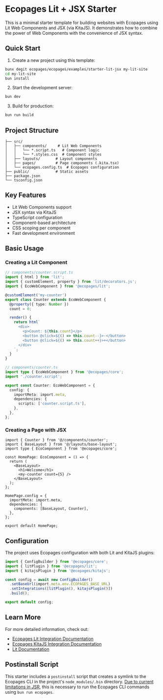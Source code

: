# Ecopages Lit + JSX Starter

This is a minimal starter template for building websites with Ecopages using Lit Web Components and JSX (via KitaJS). It demonstrates how to combine the power of Web Components with the convenience of JSX syntax.

## Quick Start

1. Create a new project using this template:
```bash
bunx degit ecopages/ecopages/examples/starter-lit-jsx my-lit-site
cd my-lit-site
bun install
```

2. Start the development server:
```bash
bun dev
```

3. Build for production:
```bash
bun run build
```

## Project Structure

```
├── src/
│   ├── components/     # Lit Web Components
│   │   └── *.script.ts   # Component logic
│   │   └── *.styles.css  # Component styles
│   ├── layouts/       # Layout components
│   ├── pages/         # Page components (.kita.tsx)
│   └── ecopages.config.ts  # Ecopages configuration
├── public/            # Static assets
├── package.json
└── tsconfig.json
```

## Key Features

- Lit Web Components support
- JSX syntax via KitaJS
- TypeScript configuration
- Component-based architecture
- CSS scoping per component
- Fast development environment

## Basic Usage

### Creating a Lit Component

```ts
// components/counter.script.ts
import { html } from 'lit';
import { customElement, property } from 'lit/decorators.js';
import { EcoWebComponent } from '@ecopages/lit';

@customElement('my-counter')
export class Counter extends EcoWebComponent {
  @property({ type: Number })
  count = 0;

  render() {
    return html`
      <div>
        <p>Count: ${this.count}</p>
        <button @click=${() => this.count--}>-</button>
        <button @click=${() => this.count++}>+</button>
      </div>
    `;
  }
}

// components/counter.ts
import type { EcoWebComponent } from '@ecopages/core';
import './counter.script';

export const Counter: EcoWebComponent = {
  config: {
    importMeta: import.meta,
    dependencies: {
      scripts: ['counter.script.ts'],
    },
  },
};
```

### Creating a Page with JSX

```tsx
import { Counter } from '@/components/counter';
import { BaseLayout } from '@/layouts/base-layout';
import type { EcoComponent } from '@ecopages/core';

const HomePage: EcoComponent = () => {
  return (
    <BaseLayout>
      <h1>Welcome</h1>
      <my-counter count={5} />
    </BaseLayout>
  );
};

HomePage.config = {
  importMeta: import.meta,
  dependencies: {
    components: [BaseLayout, Counter],
  },
};

export default HomePage;
```

## Configuration

The project uses Ecopages configuration with both Lit and KitaJS plugins:

```ts
import { ConfigBuilder } from '@ecopages/core';
import { litPlugin } from '@ecopages/lit';
import { kitajsPlugin } from '@ecopages/kitajs';

const config = await new ConfigBuilder()
  .setBaseUrl(import.meta.env.ECOPAGES_BASE_URL)
  .setIntegrations([litPlugin(), kitajsPlugin()])
  .build();

export default config;
```

## Learn More

For more detailed information, check out:
- [Ecopages Lit Integration Documentation](https://ecopages.app/docs/integrations/lit)
- [Ecopages KitaJS Integration Documentation](https://ecopages.app/docs/integrations/kitajs)
- [Lit Documentation](https://lit.dev)

## Postinstall Script

This starter includes a `postinstall` script that creates a symlink to the Ecopages CLI in the project's `node_modules/.bin` directory. [Due to current limitations in JSR](https://github.com/ecopages/ecopages/issues/50), this is necessary to run the Ecopages CLI commands using `bun run ecopages`.